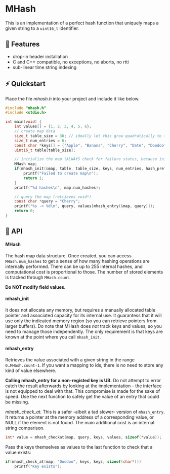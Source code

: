 # MHash

This is an implementation of a perfect hash function that uniquely maps a given string to a
`uint16_t` identifier.

## :rocket: Features

- drop-in header installation
- C and C++ compatible, no exceptions, no aborts, no rtti
- sub-linear time string indexing

## :zap: Quickstart

Place the file *mhash.h* into your project and include it like below.

```C
#include "mhash.h"
#include <stdio.h>

int main(void) {
    int values[] = {1, 2, 3, 4, 5, 6};
    // create map data
    size_t table_size = 36; // ideally let this grow quadratically to the number of entries
    size_t num_entries = 6;
    const char *keys[] = {"Apple", "Banana", "Cherry", "Date", "Doodoo", "D"};
    uint16_t table[table_size];

    // initialize the map (ALWAYS check for failure status, because init fails on excessive loads)
    MHash map;
    if(mhash_init(&map, table, table_size, keys, num_entries, hash_prefix)) {
        printf("Failed to create map\n");
        return 1;
    }
    printf("%d hashes\n", map.num_hashes);

    // query the map (retrieves void*)
    const char *query = "Cherry";
    printf("%s -> %d\n", query, values[mhash_entry(&map, query)]);
    return 0;
}
```

## :book: API

#### MHash

The hash map data structure. Once created, you can access `MHash.num_hashes` to get a sense of how many hashing operations are internally performed.
There can be up to 255 internal hashes, and computational cost is proportional to those. The number of stored elements is tracked through `MHash.count`.

**Do NOT modify field values.**

#### mhash_init

It does not allocate any memory, but requires a manually allocated table pointer and associated capacity for its internal use.
It guarantess that it will use only the indicated memory region (so you can retrieve pointers from larger buffers). Do note that MHash does *not* track keys and values,
so you need to manage those independently. The only requirement is that keys are known at the point where you call `mhash_init`.

#### mhash_entry

Retrieves the value associated with a given string in the range `0`..`MHash.count-1`. If you want a mapping to ids, there is no need to store
any kind of value elsewhere.

**Calling mhash_entry for a non-registed key is UB.** Do not attempt to error catch the result afterwards by looking at the implementation - the interface is
not equipped to deal with that. This compromise is made for the sake of speed. Use the next function to safely get the value of an entry that could be
missing.

*mhash_check_at.* This is a safer -albeit a tad slower- version of `mhash_entry`. It returns a pointer at the memory address of a corresponding value,
or NULL if the element is not found. The main additional cost is an internal string comparison.

```C
int* value = mhash_checkat(map, query, keys, values, sizeof(*value));
```

Pass the keys themselves as values to the last function to check that a value exists:

```C
if(mhash_check_at(map, "Doodoo", keys, keys, sizeof(char*)))
    printf("Key exists");
```
